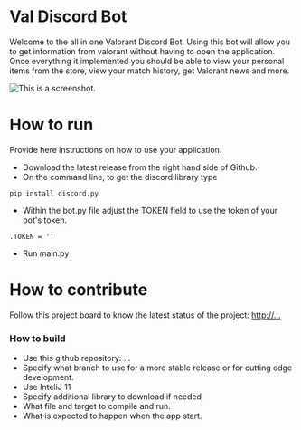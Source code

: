 # Val Discord Bot
Welcome to the all in one Valorant Discord Bot. Using this bot will allow you to get information from valorant without having to open the application. Once everything it implemented you should be able to view your personal items from the store, view your match history, get Valorant news and more. 

![This is a screenshot.](![image](https://user-images.githubusercontent.com/111989490/228278115-c81e9f9e-a179-406c-a626-16754eda2149.png))
# How to run
Provide here instructions on how to use your application.   
- Download the latest release from the right hand side of Github.
- On the command line, to get the discord library type 
```
pip install discord.py
```
- Within the bot.py file adjust the TOKEN field to use the token of your bot's token.
```
.TOKEN = ''
```
- Run main.py

# How to contribute
Follow this project board to know the latest status of the project: [http://...]([http://...])  

### How to build
- Use this github repository: ... 
- Specify what branch to use for a more stable release or for cutting edge development.  
- Use InteliJ 11
- Specify additional library to download if needed 
- What file and target to compile and run. 
- What is expected to happen when the app start. 
